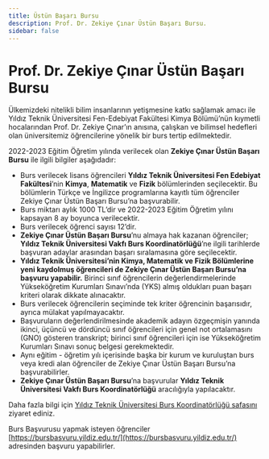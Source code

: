 ```yaml
---
title: Üstün Başarı Bursu
description: Prof. Dr. Zekiye Çınar Üstün Başarı Bursu.
sidebar: false
---
```


# Prof. Dr. Zekiye Çınar Üstün Başarı Bursu

Ülkemizdeki nitelikli bilim insanlarının yetişmesine katkı sağlamak amacı ile Yıldız Teknik Üniversitesi Fen-Edebiyat Fakültesi Kimya Bölümü’nün kıymetli hocalarından Prof. Dr. Zekiye Çınar’ın anısına, çalışkan ve bilimsel hedefleri olan üniversitemiz öğrencilerine yönelik bir burs tertip edilmektedir.

2022-2023 Eğitim Öğretim yılında verilecek olan **Zekiye Çınar Üstün Başarı Bursu** ile ilgili bilgiler aşağıdadır:

- Burs verilecek lisans öğrencileri **Yıldız Teknik Üniversitesi Fen Edebiyat Fakültesi**’nin **Kimya**, **Matematik** ve **Fizik** bölümlerinden seçilecektir. Bu bölümlerin Türkçe ve İngilizce programlarına kayıtlı tüm öğrenciler Zekiye Çınar Üstün Başarı Bursu’na başvurabilir.
- Burs miktarı aylık 1000 TL’dir ve 2022-2023 Eğitim Öğretim yılını kapsayan 8 ay boyunca verilecektir.
- Burs verilecek öğrenci sayısı 12’dir.
- **Zekiye Çınar Üstün Başarı Bursu**’nu almaya hak kazanan öğrenciler; **Yıldız Teknik Üniversitesi Vakfı Burs Koordinatörlüğü**’ne ilgili tarihlerde başvuran adaylar arasından başarı sıralamasına göre seçilecektir.
- **Yıldız Teknik Üniversitesi’nin Kimya, Matematik ve Fizik Bölümlerine yeni kaydolmuş öğrencileri de Zekiye Çınar Üstün Başarı Bursu’na başvuru yapabilir.** Birinci sınıf öğrencilerin değerlendirmelerinde Yükseköğretim Kurumları Sınavı’nda (YKS) almış oldukları puan başarı kriteri olarak dikkate alınacaktır.
- Burs verilecek öğrencilerin seçiminde tek kriter öğrencinin başarısıdır, ayrıca
  mülakat yapılmayacaktır.
- Başvuruların değerlendirilmesinde akademik adayın özgeçmişin yanında ikinci, üçüncü ve dördüncü sınıf öğrencileri için genel not ortalamasını (GNO) gösteren transkript; birinci sınıf öğrencileri için ise Yükseköğretim Kurumları Sınavı sonuç belgesi gerekmektedir.
- Aynı eğitim - öğretim yılı içerisinde başka bir kurum ve kuruluştan burs veya kredi alan öğrenciler de Zekiye Çınar Üstün Başarı Bursu’na başvurabilirler.
- **Zekiye Çınar Üstün Başarı Bursu**’na başvurular **Yıldız Teknik Üniversitesi Vakfı Burs Koordinatörlüğü** aracılığıyla yapılacaktır.

Daha fazla bilgi için [Yıldız Teknik Üniversitesi Burs Koordinatörlüğü safasını](https://bursburosu.yildiz.edu.tr/duyurular.php?id=258) ziyaret ediniz.

Burs Başvurusu yapmak isteyen öğrenciler [https://bursbasvuru.yildiz.edu.tr/](https://bursbasvuru.yildiz.edu.tr/) adresinden başvuru yapabilirler.
